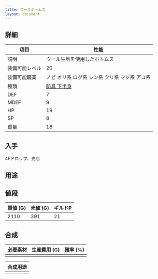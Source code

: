 ```yaml
---
title: ウールボトムス
layout: document
---
```

## 詳細


|項目|性能|
|---|---|
|説明|ウール生地を使用したボトムス|
|装備可能レベル|20|
|装備可能職業|ノビ オリ系 ログ系 レン系 クリ系 マジ系 アコ系|
|種類|[防具 下半身](防具(下半身))|
|DEF|7|
|MDEF|9|
|HP|19|
|SP|8|
|重量|18|

## 入手

4Fドロップ、売店

## 用途


## 値段


|買値 (G)|売値 (G)|ギルドP|
|---|---|---|
|2110|391|21|

## 合成


|必要素材|生産費用 (G)|確率 (%)|
|---|---|---|
||||


|合成用途|
|---|
||
